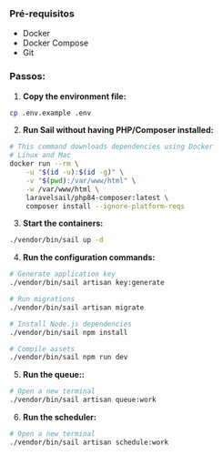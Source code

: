### Pré-requisitos
- Docker
- Docker Compose
- Git

### Passos:
1. **Copy the environment file:**
``` bash
cp .env.example .env
```
2. **Run Sail without having PHP/Composer installed:**
``` bash
# This command downloads dependencies using Docker
# Linux and Mac
docker run --rm \
    -u "$(id -u):$(id -g)" \
    -v "$(pwd):/var/www/html" \
    -w /var/www/html \
    laravelsail/php84-composer:latest \
    composer install --ignore-platform-reqs
```
3. **Start the containers:**
``` bash
./vendor/bin/sail up -d
```
4. **Run the configuration commands:**
``` bash
# Generate application key
./vendor/bin/sail artisan key:generate

# Run migrations
./vendor/bin/sail artisan migrate

# Install Node.js dependencies
./vendor/bin/sail npm install

# Compile assets
./vendor/bin/sail npm run dev
```
5. **Run the queue::**
``` bash
# Open a new terminal
./vendor/bin/sail artisan queue:work
```
6. **Run the scheduler:**
``` bash
# Open a new terminal
./vendor/bin/sail artisan schedule:work
```
